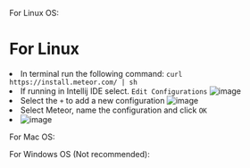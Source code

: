For Linux OS:
    <p><h1>For Linux</h1>
    <li>In terminal run the following command:
    `curl https://install.meteor.com/ | sh`</li>
    <li>If running in Intellij IDE select. `Edit Configurations` 
       ![image](https://user-images.githubusercontent.com/73863212/102423397-c7e56300-3fbd-11eb-904e-81d3b178506e.png)</li>
    <li>Select the `+` to add a new configuration
        ![image](https://user-images.githubusercontent.com/73863212/102423528-198ded80-3fbe-11eb-91d6-0d5023314bbf.png)</li>
    <li>Select Meteor, name the configuration and click `OK`</li>
        <li>![image](https://user-images.githubusercontent.com/73863212/102423543-1eeb3800-3fbe-11eb-978b-a3b720d071d9.png)</li></p>

For Mac OS:

For Windows OS (Not recommended):
